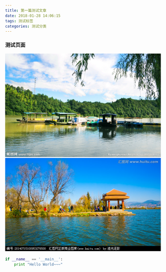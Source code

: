 ```yaml
---
title: 第一篇测试文章
date: 2018-01-28 14:06:15
tags: 测试标签
categories: 测试分类
---
```


### 测试页面
![山水画1](../images/test.jpg)
![山水画2](../images/test_1.jpg)

```python
if __name__ == '__main__':
    print "Hello World~~~"
```
